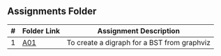 ##  Assignments Folder

|   #   | Folder Link | Assignment Description |
| :---: | ----------- | ---------------------- |
|   1   | [A01](https://github.com/RakeshRapalli6/4883-Software-Tools/tree/main/Assignments/A01) | To create a digraph for a BST from graphviz |







